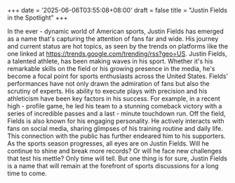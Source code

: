 +++
date = '2025-06-06T03:55:08+08:00'
draft = false
title = "Justin Fields in the Spotlight"
+++

In the ever - dynamic world of American sports, Justin Fields has emerged as a name that's capturing the attention of fans far and wide. His journey and current status are hot topics, as seen by the trends on platforms like the one linked at https://trends.google.com/trending/rss?geo=US. Justin Fields, a talented athlete, has been making waves in his sport. Whether it's his remarkable skills on the field or his growing presence in the media, he's become a focal point for sports enthusiasts across the United States. Fields' performances have not only drawn the admiration of fans but also the scrutiny of experts. His ability to execute plays with precision and his athleticism have been key factors in his success. For example, in a recent high - profile game, he led his team to a stunning comeback victory with a series of incredible passes and a last - minute touchdown run. Off the field, Fields is also known for his engaging personality. He actively interacts with fans on social media, sharing glimpses of his training routine and daily life. This connection with the public has further endeared him to his supporters. As the sports season progresses, all eyes are on Justin Fields. Will he continue to shine and break more records? Or will he face new challenges that test his mettle? Only time will tell. But one thing is for sure, Justin Fields is a name that will remain at the forefront of sports discussions for a long time to come.